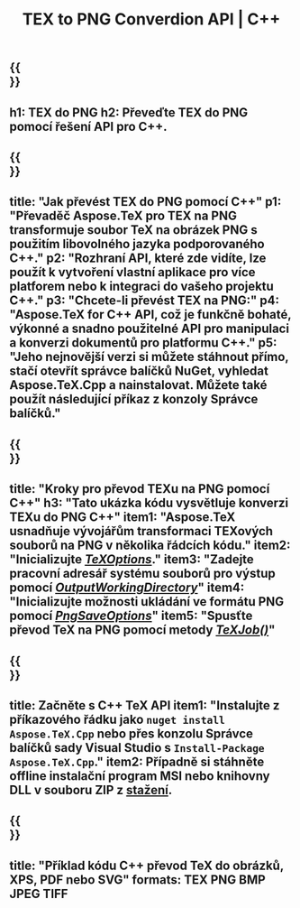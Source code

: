 ﻿---
translation: true
template: /_templates/_conversion-child-cpp.md
title: TEX to PNG Converdion API | C++
description: Funkce konverze TeX do PNG. Integrujte tuto místní knihovnu C++ do svého projektu nebo použijte multiplatformní aplikace pro převod TeXu na PNG.
keywords: tex to png api cpp, tex2png integrovat c++
url: /cpp/conversion/tex-to-png/
family: tex
platformtag: cpp
feature: conversion
informat: TEX
outformat: PNG
otherformats: BMP JPEG TIFF PDF SVG XPS
---

{{<section banner>}}
---
h1: TEX do PNG
h2: Převeďte TEX do PNG pomocí řešení API pro C++.
---

{{<section overview>}}
---
title: "Jak převést TEX do PNG pomocí C++"
p1: "Převaděč Aspose.TeX pro TEX na PNG transformuje soubor TeX na obrázek PNG s použitím libovolného jazyka podporovaného C++."
p2: "Rozhraní API, které zde vidíte, lze použít k vytvoření vlastní aplikace pro více platforem nebo k integraci do vašeho projektu C++."
p3: "Chcete-li převést TEX na PNG:"
p4: "Aspose.TeX for C++ API, což je funkčně bohaté, výkonné a snadno použitelné API pro manipulaci a konverzi dokumentů pro platformu C++."
p5: "Jeho nejnovější verzi si můžete stáhnout přímo, stačí otevřít správce balíčků NuGet, vyhledat Aspose.TeX.Cpp a nainstalovat. Můžete také použít následující příkaz z konzoly Správce balíčků."
---

{{<section feature1>}}
---
title: "Kroky pro převod TEXu na PNG pomocí C++"
h3: "Tato ukázka kódu vysvětluje konverzi TEXu do PNG C++"
item1: "Aspose.TeX usnadňuje vývojářům transformaci TEXových souborů na PNG v několika řádcích kódu."
item2: "Inicializujte [*TeXOptions*](https://reference.aspose.com/tex/cpp/class/aspose.te_x.te_x_options)."
item3: "Zadejte pracovní adresář systému souborů pro výstup pomocí [*OutputWorkingDirectory*](https://reference.aspose.com/tex/cpp/class/aspose.te_x.te_x_options#aa4f4ea6dab7db5ba1b40800495f16f63)"
item4: "Inicializujte možnosti ukládání ve formátu PNG pomocí [*PngSaveOptions*](https://reference.aspose.com/tex/cpp/class/aspose.te_x.presentation.image.png_save_options)"
item5: "Spusťte převod TeX na PNG pomocí metody [*TeXJob()*](https://reference.aspose.com/tex/cpp/class/aspose.te_x.te_x_job)"
---

{{<section feature2>}}
---
title: Začněte s C++ TeX API
item1: "Instalujte z příkazového řádku jako ```nuget install Aspose.TeX.Cpp``` nebo přes konzolu Správce balíčků sady Visual Studio s ```Install-Package Aspose.TeX.Cpp```."
item2: Případně si stáhněte offline instalační program MSI nebo knihovny DLL v souboru ZIP z [stažení](https://downloads.aspose.com/tex/cpp).
---

{{<section widget>}}
---
title: "Příklad kódu C++ převod TeX do obrázků, XPS, PDF nebo SVG"
formats: TEX PNG BMP JPEG TIFF
---

